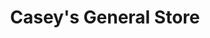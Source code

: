 ---
title: "Casey's General Store"
url: /lincoln/caseys-general-store-windmill-drive/
shop: convenience
---